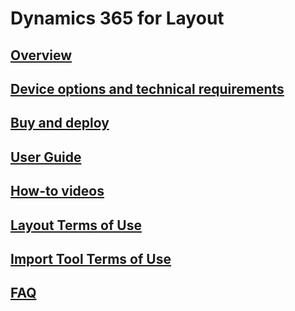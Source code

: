 # Dynamics 365 for Layout
## [Overview](index.md)
## [Device options and technical requirements](requirements.md)
## [Buy and deploy](../licensing/buy-and-deploy.md)
## [User Guide](user-guide.md)
## [How-to videos](https://go.microsoft.com/fwlink/p/?linkid=2021489)
## [Layout Terms of Use](../legal/layout-license-terms.md)
## [Import Tool Terms of Use](../legal/import-tool-license-terms.md)
## [FAQ](faq.md)
